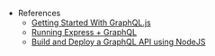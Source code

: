 

- References
    - [Getting Started With GraphQL.js](https://graphql.org/graphql-js/)
    - [Running Express + GraphQL](https://graphql.org/graphql-js/running-an-express-graphql-server/)
    - [Build and Deploy a GraphQL API using NodeJS](https://www.youtube.com/watch?v=UYQSVH6B1k4)